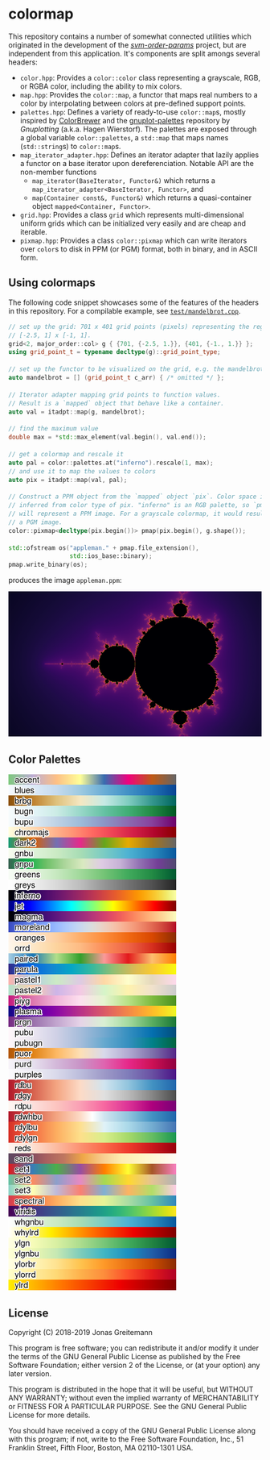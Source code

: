 colormap
========

This repository contains a number of somewhat connected utilities which
originated in the development of the [*svm-order-params*][3] project, but are
independent from this application. It's components are split amongs several headers:

* `color.hpp`: Provides a `color::color` class representing a grayscale, RGB, or RGBA
  color, including the ability to mix colors.
* `map.hpp`: Provides the `color::map`, a functor that maps real numbers to a
  color by interpolating between colors at pre-defined support points.
* `palettes.hpp`: Defines a variety of ready-to-use `color::map`s, mostly
  inspired by [ColorBrewer][4] and the [gnuplot-palettes][5] repository by
  *Gnuplotting* (a.k.a. Hagen Wierstorf). The palettes are exposed through a
  global variable `color::palettes`, a `std::map` that maps names
  (`std::string`s) to `color::map`s.
* `map_iterator_adapter.hpp`: Defines an iterator adapter that lazily applies a
  functor on a base iterator upon dereferenciation. Notable API are the
  non-member functions
  - `map_iterator(BaseIterator, Functor&)` which returns a
    `map_iterator_adapter<BaseIterator, Functor>`, and
  - `map(Container const&, Functor&)` which returns a quasi-container object
    `mapped<Container, Functor>`.
* `grid.hpp`: Provides a class `grid` which represents multi-dimensional uniform
  grids which can be initialized very easily and are cheap and iterable.
* `pixmap.hpp`: Provides a class `color::pixmap` which can write iterators over `color`s to disk in PPM (or PGM) format, both in binary, and in ASCII form.


Using colormaps
---------------

The following code snippet showcases some of the features of the headers in this
repository. For a compilable example, see [`test/mandelbrot.cpp`][1].

```cpp
// set up the grid: 701 x 401 grid points (pixels) representing the region
// [-2.5, 1] x [-1, 1].
grid<2, major_order::col> g { {701, {-2.5, 1.}}, {401, {-1., 1.}} };
using grid_point_t = typename decltype(g)::grid_point_type;

// set up the functor to be visualized on the grid, e.g. the mandelbrot set
auto mandelbrot = [] (grid_point_t c_arr) { /* omitted */ };

// Iterator adapter mapping grid points to function values.
// Result is a `mapped` object that behave like a container.
auto val = itadpt::map(g, mandelbrot);

// find the maximum value
double max = *std::max_element(val.begin(), val.end());

// get a colormap and rescale it
auto pal = color::palettes.at("inferno").rescale(1, max);
// and use it to map the values to colors
auto pix = itadpt::map(val, pal);

// Construct a PPM object from the `mapped` object `pix`. Color space is
// inferred from color type of pix. "inferno" is an RGB palette, so `pmap`
// will represent a PPM image. For a grayscale colormap, it would result in
// a PGM image.
color::pixmap<decltype(pix.begin())> pmap(pix.begin(), g.shape());

std::ofstream os("appleman." + pmap.file_extension(),
                 std::ios_base::binary);
pmap.write_binary(os);
```

produces the image `appleman.ppm`:

![appleman][2]

Color Palettes
--------------

![palettes][6]

License
-------

Copyright (C) 2018-2019  Jonas Greitemann

This program is free software; you can redistribute it and/or modify
it under the terms of the GNU General Public License as published by
the Free Software Foundation; either version 2 of the License, or
(at your option) any later version.

This program is distributed in the hope that it will be useful,
but WITHOUT ANY WARRANTY; without even the implied warranty of
MERCHANTABILITY or FITNESS FOR A PARTICULAR PURPOSE.  See the
GNU General Public License for more details.

You should have received a copy of the GNU General Public License along
with this program; if not, write to the Free Software Foundation, Inc.,
51 Franklin Street, Fifth Floor, Boston, MA 02110-1301 USA.



[1]: test/mandelbrot.cpp
[2]: doc/appleman.png
[3]: https://gitlab.physik.uni-muenchen.de/LDAP_ls-schollwoeck/svm-order-params
[4]: http://colorbrewer2.org/
[5]: https://github.com/Gnuplotting/gnuplot-palettes
[6]: doc/palettes_labelled.png
